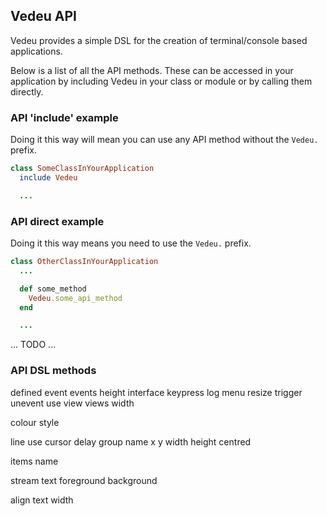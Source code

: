 ## Vedeu API

Vedeu provides a simple DSL for the creation of terminal/console based
applications.

Below is a list of all the API methods. These can be accessed in your
application by including Vedeu in your class or module or by calling them directly.


### API 'include' example

Doing it this way will mean you can use any API method without the `Vedeu.` prefix.

```ruby
class SomeClassInYourApplication
  include Vedeu

  ...
```


### API direct example

Doing it this way means you need to use the `Vedeu.` prefix.

```ruby
class OtherClassInYourApplication
  ...

  def some_method
    Vedeu.some_api_method
  end

  ...
```

... TODO ...


### API DSL methods

defined
event
events
height
interface
keypress
log
menu
resize
trigger
unevent
use
view
views
width

colour
style

line
use
cursor
delay
group
name
x
y
width
height
centred

items
name

stream
text
foreground
background

align
text
width
